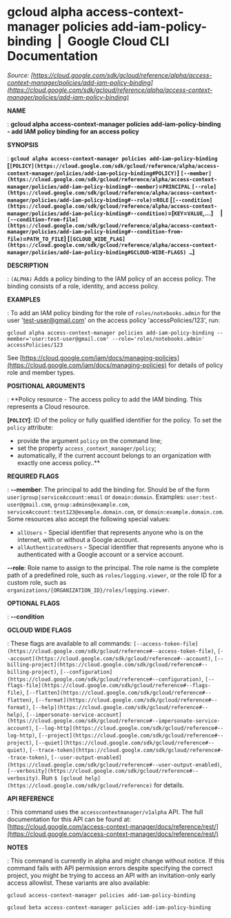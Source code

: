 # gcloud alpha access-context-manager policies add-iam-policy-binding  |  Google Cloud CLI Documentation

*Source: [https://cloud.google.com/sdk/gcloud/reference/alpha/access-context-manager/policies/add-iam-policy-binding](https://cloud.google.com/sdk/gcloud/reference/alpha/access-context-manager/policies/add-iam-policy-binding)*

**NAME**

: **gcloud alpha access-context-manager policies add-iam-policy-binding - add IAM policy binding for an access policy**

**SYNOPSIS**

: **`gcloud alpha access-context-manager policies add-iam-policy-binding` [`[POLICY](https://cloud.google.com/sdk/gcloud/reference/alpha/access-context-manager/policies/add-iam-policy-binding#POLICY)`] `[--member](https://cloud.google.com/sdk/gcloud/reference/alpha/access-context-manager/policies/add-iam-policy-binding#--member)`=`PRINCIPAL` `[--role](https://cloud.google.com/sdk/gcloud/reference/alpha/access-context-manager/policies/add-iam-policy-binding#--role)`=`ROLE` [`[--condition](https://cloud.google.com/sdk/gcloud/reference/alpha/access-context-manager/policies/add-iam-policy-binding#--condition)`=[`KEY`=`VALUE`,…]     | `[--condition-from-file](https://cloud.google.com/sdk/gcloud/reference/alpha/access-context-manager/policies/add-iam-policy-binding#--condition-from-file)`=`PATH_TO_FILE`] [`[GCLOUD_WIDE_FLAG](https://cloud.google.com/sdk/gcloud/reference/alpha/access-context-manager/policies/add-iam-policy-binding#GCLOUD-WIDE-FLAGS) …`]**

**DESCRIPTION**

: `(ALPHA)` Adds a policy binding to the IAM policy of an access
policy. The binding consists of a role, identity, and access policy.

**EXAMPLES**

: To add an IAM policy binding for the role of
``roles/notebooks.admin`` for the user
'test-user@gmail.com' on the access policy 'accessPolicies/123', run:

```
gcloud alpha access-context-manager policies add-iam-policy-binding --member='user:test-user@gmail.com' --role='roles/notebooks.admin' accessPolicies/123
```

See [https://cloud.google.com/iam/docs/managing-policies](https://cloud.google.com/iam/docs/managing-policies)
for details of policy role and member types.

**POSITIONAL ARGUMENTS**

: **Policy resource - The access policy to add the IAM binding. This represents a
Cloud resource.

**[`POLICY`]**:
ID of the policy or fully qualified identifier for the policy.
To set the `policy` attribute:

- provide the argument `policy` on the command line;
- set the property `access_context_manager/policy`;
- automatically, if the current account belongs to an organization with exactly
one access policy..**

**REQUIRED FLAGS**

: **--member**:
The principal to add the binding for. Should be of the form
`user|group|serviceAccount:email` or `domain:domain`.
Examples: `user:test-user@gmail.com`,
`group:admins@example.com`,
`serviceAccount:test123@example.domain.com`, or
`domain:example.domain.com`.
Some resources also accept the following special values:

- `allUsers` - Special identifier that represents anyone who is on the
internet, with or without a Google account.
- `allAuthenticatedUsers` - Special identifier that represents anyone
who is authenticated with a Google account or a service account.

**--role**:
Role name to assign to the principal. The role name is the complete path of a
predefined role, such as `roles/logging.viewer`, or the role ID for a
custom role, such as
`organizations/{ORGANIZATION_ID}/roles/logging.viewer`.

**OPTIONAL FLAGS**

: **--condition**

**GCLOUD WIDE FLAGS**

: These flags are available to all commands: `[--access-token-file](https://cloud.google.com/sdk/gcloud/reference#--access-token-file)`,
`[--account](https://cloud.google.com/sdk/gcloud/reference#--account)`, `[--billing-project](https://cloud.google.com/sdk/gcloud/reference#--billing-project)`,
`[--configuration](https://cloud.google.com/sdk/gcloud/reference#--configuration)`,
`[--flags-file](https://cloud.google.com/sdk/gcloud/reference#--flags-file)`,
`[--flatten](https://cloud.google.com/sdk/gcloud/reference#--flatten)`, `[--format](https://cloud.google.com/sdk/gcloud/reference#--format)`, `[--help](https://cloud.google.com/sdk/gcloud/reference#--help)`, `[--impersonate-service-account](https://cloud.google.com/sdk/gcloud/reference#--impersonate-service-account)`,
`[--log-http](https://cloud.google.com/sdk/gcloud/reference#--log-http)`,
`[--project](https://cloud.google.com/sdk/gcloud/reference#--project)`, `[--quiet](https://cloud.google.com/sdk/gcloud/reference#--quiet)`, `[--trace-token](https://cloud.google.com/sdk/gcloud/reference#--trace-token)`, `[--user-output-enabled](https://cloud.google.com/sdk/gcloud/reference#--user-output-enabled)`,
`[--verbosity](https://cloud.google.com/sdk/gcloud/reference#--verbosity)`.
Run `$ [gcloud help](https://cloud.google.com/sdk/gcloud/reference)` for details.

**API REFERENCE**

: This command uses the `accesscontextmanager/v1alpha` API. The full
documentation for this API can be found at: [https://cloud.google.com/access-context-manager/docs/reference/rest/](https://cloud.google.com/access-context-manager/docs/reference/rest/)

**NOTES**

: This command is currently in alpha and might change without notice. If this
command fails with API permission errors despite specifying the correct project,
you might be trying to access an API with an invitation-only early access
allowlist. These variants are also available:

```
gcloud access-context-manager policies add-iam-policy-binding
```

```
gcloud beta access-context-manager policies add-iam-policy-binding
```